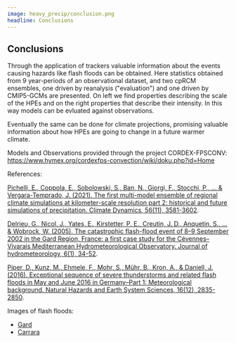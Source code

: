 ```yaml
---
image: heavy_precip/conclusion.png
headline: Conclusions
---
```


## Conclusions

Through the application of trackers valuable information about the events
causing hazards like flash floods can be obtained. Here statistics obtained from
9 year-periods of an observational dataset, and two cpRCM ensembles, one driven
by reanalysis ("evaluation") and one driven by CMIP5-GCMs are presented. On left
we find properties describing the scale of the HPEs and on the right properties
that describe their intensity. In this way models can be evluated against
observations.

Eventually the same can be done for climate projections, promising valuable
information about how HPEs are going to change in a future warmer climate.

Models and Observations provided through the project CORDEX-FPSCONV:
https://www.hymex.org/cordexfps-convection/wiki/doku.php?id=Home

References:

[Pichelli, E., Coppola, E., Sobolowski, S., Ban, N., Giorgi, F., Stocchi, P., ... & Vergara-Temprado, J. (2021). The first multi-model ensemble of regional climate simulations at kilometer-scale resolution part 2: historical and future simulations of precipitation. Climate Dynamics, 56(11), 3581-3602](https://link.springer.com/article/10.1007/s00382-021-05657-4).

[Delrieu, G., Nicol, J., Yates, E., Kirstetter, P. E., Creutin, J. D., Anquetin, S., ... & Wobrock, W. (2005). The catastrophic flash-flood event of 8–9 September 2002 in the Gard Region, France: a first case study for the Cévennes–Vivarais Mediterranean Hydrometeorological Observatory. Journal of hydrometeorology, 6(1), 34-52](https://doi.org/10.1175/JHM-400.1).

[Piper, D., Kunz, M., Ehmele, F., Mohr, S., Mühr, B., Kron, A., & Daniell, J. (2016). Exceptional sequence of severe thunderstorms and related flash floods in May and June 2016 in Germany–Part 1: Meteorological background. Natural Hazards and Earth System Sciences, 16(12), 2835-2850](https://doi.org/10.5194/nhess-16-2835-2016).

Images of flash floods:

- [Gard](https://www.taimsalu.com/uzes/p-uzes/uzes-out/slides/pdg_flood-714.jpg)
- [Carrara](https://it.wikipedia.org/wiki/Alluvione_di_Carrara_del_2003#/media/File:Carrione.jpg)
